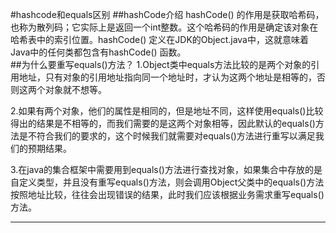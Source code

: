 #hashcode和equals区别
##hashCode介绍
hashCode() 的作用是获取哈希码，也称为散列码；它实际上是返回一个int整数。这个哈希码的作用是确定该对象在哈希表中的索引位置。hashCode() 定义在JDK的Object.java中，这就意味着Java中的任何类都包含有hashCode() 函数。  
##为什么要重写equals()方法？
1.Object类中equals方法比较的是两个对象的引用地址，只有对象的引用地址指向同一个地址时，才认为这两个地址是相等的，否则这两个对象就不想等。  

2.如果有两个对象，他们的属性是相同的，但是地址不同，这样使用equals()比较得出的结果是不相等的，而我们需要的是这两个对象相等，因此默认的equals()方法是不符合我们的要求的，这个时候我们就需要对equals()方法进行重写以满足我们的预期结果。

3.在java的集合框架中需要用到equals()方法进行查找对象，如果集合中存放的是自定义类型，并且没有重写equals()方法，则会调用Object父类中的equals()方法按照地址比较，往往会出现错误的结果，此时我们应该根据业务需求重写equals()方法。  

---
